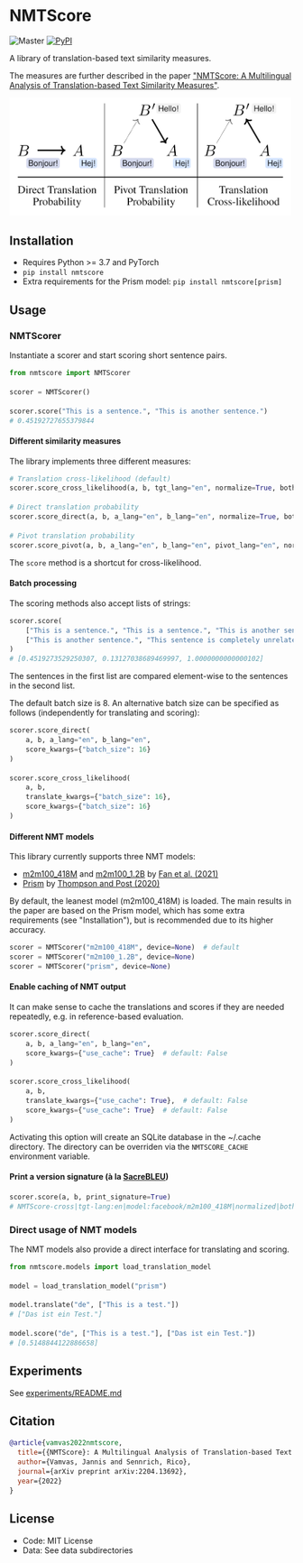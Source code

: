 # NMTScore
![Master](https://github.com/ZurichNLP/nmtscore/workflows/unittest/badge.svg?branch=master&event=push)
[![PyPI](https://img.shields.io/pypi/v/nmtscore)](https://pypi.python.org/pypi/nmtscore/)

A library of translation-based text similarity measures.

The measures are further described in the paper ["NMTScore: A Multilingual Analysis of Translation-based Text Similarity Measures"](https://arxiv.org/abs/2204.13692).

<img src="img/figure1.png" alt="Three text similarity measures implemented in this library" width="500">

## Installation

- Requires Python >= 3.7 and PyTorch
- `pip install nmtscore`
- Extra requirements for the Prism model: `pip install nmtscore[prism]`

## Usage

### NMTScorer
Instantiate a scorer and start scoring short sentence pairs.

```python
from nmtscore import NMTScorer

scorer = NMTScorer()

scorer.score("This is a sentence.", "This is another sentence.")
# 0.45192727655379844
```

#### Different similarity measures
The library implements three different measures:

```python
# Translation cross-likelihood (default)
scorer.score_cross_likelihood(a, b, tgt_lang="en", normalize=True, both_directions=True)

# Direct translation probability
scorer.score_direct(a, b, a_lang="en", b_lang="en", normalize=True, both_directions=True)

# Pivot translation probability
scorer.score_pivot(a, b, a_lang="en", b_lang="en", pivot_lang="en", normalize=True, both_directions=True)
```

The `score` method is a shortcut for cross-likelihood.

#### Batch processing
The scoring methods also accept lists of strings:

```python
scorer.score(
    ["This is a sentence.", "This is a sentence.", "This is another sentence."],
    ["This is another sentence.", "This sentence is completely unrelated.", "This is another sentence."],
)
# [0.4519273529250307, 0.13127038689469997, 1.0000000000000102]
```

The sentences in the first list are compared element-wise to the sentences in the second list.

The default batch size is 8.
An alternative batch size can be specified as follows (independently for translating and scoring):

```python
scorer.score_direct(
    a, b, a_lang="en", b_lang="en",
    score_kwargs={"batch_size": 16}
)

scorer.score_cross_likelihood(
    a, b,
    translate_kwargs={"batch_size": 16},
    score_kwargs={"batch_size": 16}
)
```

#### Different NMT models
This library currently supports three NMT models:
- [m2m100_418M](https://huggingface.co/facebook/m2m100_418M) and [m2m100_1.2B](https://huggingface.co/facebook/m2m100_1.2B) by [Fan et al. (2021)](https://www.jmlr.org/papers/volume22/20-1307/)
- [Prism](https://github.com/thompsonb/prism) by [Thompson and Post (2020)](https://aclanthology.org/2020.emnlp-main.8/)

By default, the leanest model (m2m100_418M) is loaded. The main results in the paper are based on the Prism model, which has some extra requirements (see "Installation"), but is recommended due to its higher accuracy.

```python
scorer = NMTScorer("m2m100_418M", device=None)  # default
scorer = NMTScorer("m2m100_1.2B", device=None)
scorer = NMTScorer("prism", device=None)
```

#### Enable caching of NMT output
It can make sense to cache the translations and scores if they are needed repeatedly, e.g. in reference-based evaluation.


```python
scorer.score_direct(
    a, b, a_lang="en", b_lang="en",
    score_kwargs={"use_cache": True}  # default: False
)

scorer.score_cross_likelihood(
    a, b,
    translate_kwargs={"use_cache": True},  # default: False
    score_kwargs={"use_cache": True}  # default: False
)
```

Activating this option will create an SQLite database in the ~/.cache directory. The directory can be overriden via the `NMTSCORE_CACHE` environment variable.

#### Print a version signature (à la [SacreBLEU](https://github.com/mjpost/sacrebleu))
```python
scorer.score(a, b, print_signature=True)
# NMTScore-cross|tgt-lang:en|model:facebook/m2m100_418M|normalized|both-directions|v0.1.0|hf4.17.0
```

### Direct usage of NMT models

The NMT models also provide a direct interface for translating and scoring.

```python
from nmtscore.models import load_translation_model

model = load_translation_model("prism")

model.translate("de", ["This is a test."])
# ["Das ist ein Test."]

model.score("de", ["This is a test."], ["Das ist ein Test."])
# [0.5148844122886658]
```

## Experiments
See [experiments/README.md](experiments/README.md)

## Citation
```bibtex
@article{vamvas2022nmtscore,
  title={{NMTScore}: A Multilingual Analysis of Translation-based Text Similarity Measures},
  author={Vamvas, Jannis and Sennrich, Rico},
  journal={arXiv preprint arXiv:2204.13692},
  year={2022}
}
```

## License
- Code: MIT License
- Data: See data subdirectories
